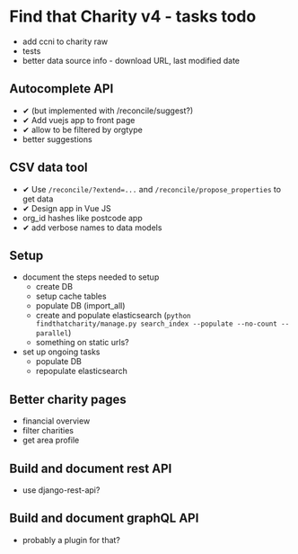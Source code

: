 # Find that Charity v4 - tasks todo

- add ccni to charity raw
- tests
- better data source info - download URL, last modified date

## Autocomplete API

- ✔ (but implemented with /reconcile/suggest?)
- ✔ Add vuejs app to front page
- ✔ allow to be filtered by orgtype
- better suggestions

## CSV data tool

- ✔ Use `/reconcile/?extend=...` and `/reconcile/propose_properties` to get data
- ✔ Design app in Vue JS
- org_id hashes like postcode app
- ✔ add verbose names to data models

## Setup

- document the steps needed to setup
    - create DB
    - setup cache tables
    - populate DB (import_all)
    - create and populate elasticsearch (`python findthatcharity/manage.py search_index --populate --no-count --parallel`)
    - something on static urls?
- set up ongoing tasks
    - populate DB
    - repopulate elasticsearch

## Better charity pages

- financial overview
- filter charities
- get area profile

## Build and document rest API

- use django-rest-api?

## Build and document graphQL API

- probably a plugin for that?
